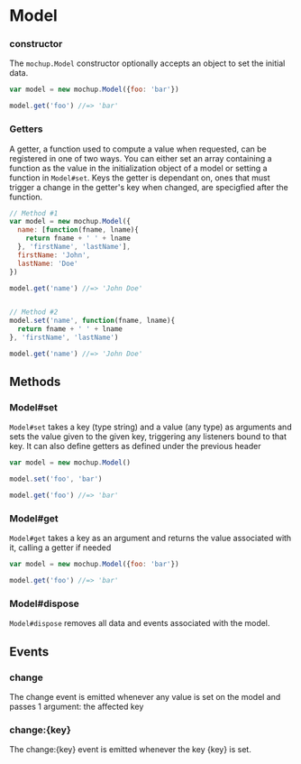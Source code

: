 # Model

### constructor
The `mochup.Model` constructor optionally accepts an object to set the initial data.

````js
var model = new mochup.Model({foo: 'bar'})

model.get('foo') //=> 'bar'
````


### Getters
A getter, a function used to compute a value when requested, can be registered in one of two ways. You can either set an array containing a function as the value in the initialization object of a model or setting a function in `Model#set`. Keys the getter is dependant on, ones that must trigger a change in the getter's key when changed, are specigfied after the function.

````js
// Method #1
var model = new mochup.Model({
  name: [function(fname, lname){
    return fname + ' ' + lname
  }, 'firstName', 'lastName'],
  firstName: 'John',
  lastName: 'Doe'
})

model.get('name') //=> 'John Doe'


// Method #2
model.set('name', function(fname, lname){
  return fname + ' ' + lname
}, 'firstName', 'lastName')

model.get('name') //=> 'John Doe'
````


## Methods


### Model#set
`Model#set` takes a key (type string) and a value (any type) as arguments and sets the value given to the given key, triggering any listeners bound to that key. It can also define getters as defined under the previous header

````js
var model = new mochup.Model()

model.set('foo', 'bar')

model.get('foo') //=> 'bar'
````


### Model#get
`Model#get` takes a key as an argument and returns the value associated with it, calling a getter if needed

````js
var model = new mochup.Model({foo: 'bar'})

model.get('foo') //=> 'bar'
````


### Model#dispose
`Model#dispose` removes all data and events associated with the model.


## Events


### change
The change event is emitted whenever any value is set on the model and passes 1 argument: the affected key


### change:{key}
The change:{key} event is emitted whenever the key {key} is set.